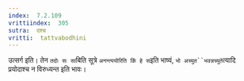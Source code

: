 ```yaml
---
index:  7.2.109
vrittiindex:  305
sutra:  दश्च
vritti:  tattvabodhini 
---
```


उत्सर्ग इति। तेन `तदोः सः सा`बिति सूत्रे `अनन्त्ययोरिति किं हे स`इति भाष्यं, `भो अच्युत``भवन्नच्युते`त्यादि प्रयोदाश्च न विरुध्यन्त इति भावः।


